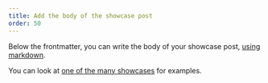 ```yaml
---
title: Add the body of the showcase post
order: 50
---
```


Below the frontmatter, you can write the body of your showcase post, [using markdown](/editors/markdown/).

<Tip>

You can look at [one of the many showcases](https://github.com/freesewing/markdown/tree/develop/org/showcase) for examples.

</Tip>

